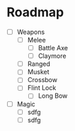 # Roadmap
- [ ] Weapons
	- [ ] Melee
		- [ ] Battle Axe
		- [ ] Claymore
	- [ ] Ranged
  	- [ ] Musket
  	- [ ] Crossbow
  	- [ ] Flint Lock
		- [ ] Long Bow
- [ ] Magic
	- [ ] sdfg
	- [ ] sdfg
